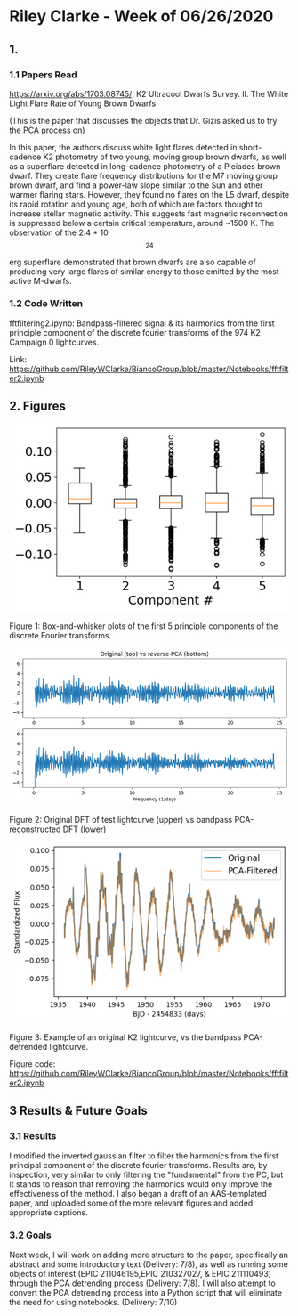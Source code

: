 # Riley Clarke - Week of 06/26/2020

## 1. 

### 1.1 Papers Read

<https://arxiv.org/abs/1703.08745/>: K2 Ultracool Dwarfs Survey. II. The White Light Flare Rate of Young Brown Dwarfs

(This is the paper that discusses the objects that Dr. Gizis asked us to try the PCA process on)

In this paper, the authors discuss white light flares detected in short-cadence K2 photometry of two young, moving group brown dwarfs, as well as a superflare detected in long-cadence photometry of a Pleiades brown dwarf. They create flare frequency distributions for the M7 moving group brown dwarf, and find a power-law slope similar to the Sun and other warmer flaring stars. However, they found no flares on the L5 dwarf, despite its rapid rotation and young age, both of which are factors thought to increase stellar magnetic activity. This suggests fast magnetic reconnection is suppressed below a certain critical temperature, around ~1500 K. The observation of the 2.4 * 10$$^{24}$$ erg superflare demonstrated that brown dwarfs are also capable of producing very large flares of similar energy to those emitted by the most active M-dwarfs.

### 1.2 Code Written

fftfiltering2.ipynb: Bandpass-filtered signal & its harmonics from the first principle component of the discrete fourier transforms of the 974 K2 Campaign 0 lightcurves.

Link: https://github.com/RileyWClarke/BiancoGroup/blob/master/Notebooks/fftfilter2.ipynb

## 2. Figures

![](Figures/box2.png?raw=true)

Figure 1: Box-and-whisker plots of the first 5 principle components of the discrete Fourier transforms.

![](Figures/dftcompare.png?raw=true)

Figure 2: Original DFT of test lightcurve (upper) vs bandpass PCA-reconstructed DFT (lower)

![](Figures/lcfilter.png?raw=true)

Figure 3: Example of an original K2 lightcurve, vs the bandpass PCA-detrended lightcurve.

Figure code: https://github.com/RileyWClarke/BiancoGroup/blob/master/Notebooks/fftfilter2.ipynb

## 3 Results & Future Goals

### 3.1 Results

I modified the inverted gaussian filter to filter the harmonics from the first principal component of the discrete fourier transforms. 
Results are, by inspection, very similar to only filtering the "fundamental" from the PC, but it stands to reason that removing the harmonics would only improve 
the effectiveness of the method. I also began a draft of an AAS-templated paper, and uploaded some of the more relevant figures and added appropriate captions.

### 3.2 Goals

Next week, I will work on adding more structure to the paper, specifically an abstract and some introductory text (Delivery: 7/8), as well as running some objects of interest
(EPIC 211046195,EPIC 210327027, & EPIC 211110493) through the PCA detrending process (Delivery: 7/8). I will also attempt to convert the PCA detrending process into a Python script
that will eliminate the need for using notebooks. (Delivery: 7/10)
